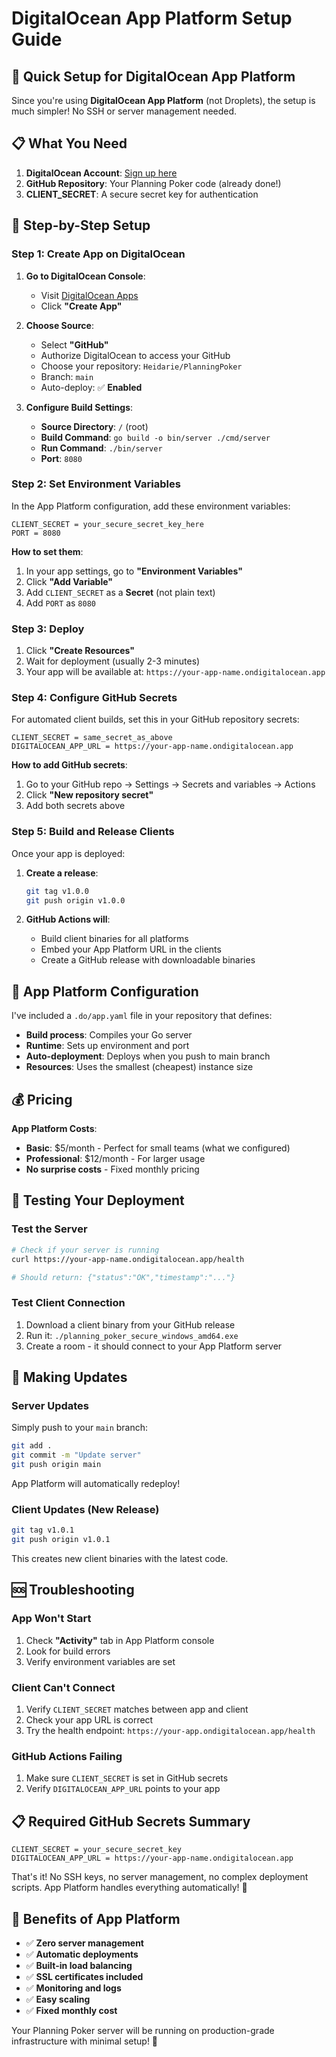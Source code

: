 # DigitalOcean App Platform Setup Guide

## 🌊 Quick Setup for DigitalOcean App Platform

Since you're using **DigitalOcean App Platform** (not Droplets), the setup is much simpler! No SSH or server management needed.

## 📋 What You Need

1. **DigitalOcean Account**: [Sign up here](https://www.digitalocean.com/)
2. **GitHub Repository**: Your Planning Poker code (already done!)
3. **CLIENT_SECRET**: A secure secret key for authentication

## 🚀 Step-by-Step Setup

### Step 1: Create App on DigitalOcean

1. **Go to DigitalOcean Console**:
   - Visit [DigitalOcean Apps](https://cloud.digitalocean.com/apps)
   - Click **"Create App"**

2. **Choose Source**:
   - Select **"GitHub"**
   - Authorize DigitalOcean to access your GitHub
   - Choose your repository: `Heidarie/PlanningPoker`
   - Branch: `main`
   - Auto-deploy: ✅ **Enabled**

3. **Configure Build Settings**:
   - **Source Directory**: `/` (root)
   - **Build Command**: `go build -o bin/server ./cmd/server`
   - **Run Command**: `./bin/server`
   - **Port**: `8080`

### Step 2: Set Environment Variables

In the App Platform configuration, add these environment variables:

```
CLIENT_SECRET = your_secure_secret_key_here
PORT = 8080
```

**How to set them**:
1. In your app settings, go to **"Environment Variables"**
2. Click **"Add Variable"**
3. Add `CLIENT_SECRET` as a **Secret** (not plain text)
4. Add `PORT` as `8080`

### Step 3: Deploy

1. Click **"Create Resources"**
2. Wait for deployment (usually 2-3 minutes)
3. Your app will be available at: `https://your-app-name.ondigitalocean.app`

### Step 4: Configure GitHub Secrets

For automated client builds, set this in your GitHub repository secrets:

```
CLIENT_SECRET = same_secret_as_above
DIGITALOCEAN_APP_URL = https://your-app-name.ondigitalocean.app
```

**How to add GitHub secrets**:
1. Go to your GitHub repo → Settings → Secrets and variables → Actions
2. Click **"New repository secret"**
3. Add both secrets above

### Step 5: Build and Release Clients

Once your app is deployed:

1. **Create a release**:
   ```bash
   git tag v1.0.0
   git push origin v1.0.0
   ```

2. **GitHub Actions will**:
   - Build client binaries for all platforms
   - Embed your App Platform URL in the clients
   - Create a GitHub release with downloadable binaries

## 🔧 App Platform Configuration

I've included a `.do/app.yaml` file in your repository that defines:

- **Build process**: Compiles your Go server
- **Runtime**: Sets up environment and port
- **Auto-deployment**: Deploys when you push to main branch
- **Resources**: Uses the smallest (cheapest) instance size

## 💰 Pricing

**App Platform Costs**:
- **Basic**: $5/month - Perfect for small teams (what we configured)
- **Professional**: $12/month - For larger usage
- **No surprise costs** - Fixed monthly pricing

## 🎯 Testing Your Deployment

### Test the Server
```bash
# Check if your server is running
curl https://your-app-name.ondigitalocean.app/health

# Should return: {"status":"OK","timestamp":"..."}
```

### Test Client Connection
1. Download a client binary from your GitHub release
2. Run it: `./planning_poker_secure_windows_amd64.exe`
3. Create a room - it should connect to your App Platform server

## 🔄 Making Updates

### Server Updates
Simply push to your `main` branch:
```bash
git add .
git commit -m "Update server"
git push origin main
```
App Platform will automatically redeploy!

### Client Updates (New Release)
```bash
git tag v1.0.1
git push origin v1.0.1
```
This creates new client binaries with the latest code.

## 🆘 Troubleshooting

### App Won't Start
1. Check **"Activity"** tab in App Platform console
2. Look for build errors
3. Verify environment variables are set

### Client Can't Connect
1. Verify `CLIENT_SECRET` matches between app and client
2. Check your app URL is correct
3. Try the health endpoint: `https://your-app.ondigitalocean.app/health`

### GitHub Actions Failing
1. Make sure `CLIENT_SECRET` is set in GitHub secrets
2. Verify `DIGITALOCEAN_APP_URL` points to your app

## 📋 Required GitHub Secrets Summary

```
CLIENT_SECRET = your_secure_secret_key
DIGITALOCEAN_APP_URL = https://your-app-name.ondigitalocean.app
```

That's it! No SSH keys, no server management, no complex deployment scripts. App Platform handles everything automatically! 🎉

## 🌟 Benefits of App Platform

- ✅ **Zero server management**
- ✅ **Automatic deployments**
- ✅ **Built-in load balancing**
- ✅ **SSL certificates included**
- ✅ **Monitoring and logs**
- ✅ **Easy scaling**
- ✅ **Fixed monthly cost**

Your Planning Poker server will be running on production-grade infrastructure with minimal setup! 🚀
